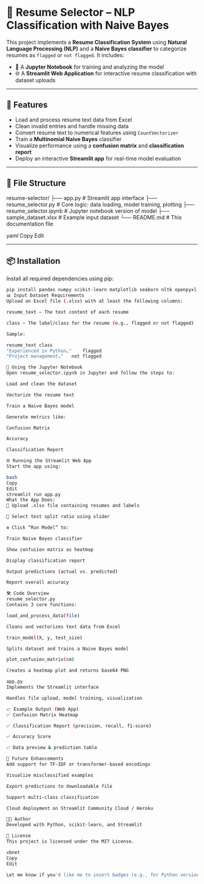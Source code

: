 # 🧠 Resume Selector – NLP Classification with Naive Bayes

This project implements a **Resume Classification System** using **Natural Language Processing (NLP)** and a **Naive Bayes classifier** to categorize resumes as `flagged` or `not flagged`. It includes:

- 📓 A **Jupyter Notebook** for training and analyzing the model
- 🌐 A **Streamlit Web Application** for interactive resume classification with dataset uploads

---

## 🚀 Features

- Load and process resume text data from Excel
- Clean invalid entries and handle missing data
- Convert resume text to numerical features using `CountVectorizer`
- Train a **Multinomial Naive Bayes** classifier
- Visualize performance using a **confusion matrix** and **classification report**
- Deploy an interactive **Streamlit app** for real-time model evaluation

---

## 📁 File Structure

resume-selector/
├── app.py # Streamlit app interface
├── resume_selector.py # Core logic: data loading, model training, plotting
├── resume_selector.ipynb # Jupyter notebook version of model
├── sample_dataset.xlsx # Example input dataset
└── README.md # This documentation file

yaml
Copy
Edit

---

## 📦 Installation

Install all required dependencies using pip:

```bash
pip install pandas numpy scikit-learn matplotlib seaborn nltk openpyxl streamlit
📊 Input Dataset Requirements
Upload an Excel file (.xlsx) with at least the following columns:

resume_text – The text content of each resume

class – The label/class for the resume (e.g., flagged or not flagged)

Sample:

resume_text	class
"Experienced in Python…"	flagged
"Project management…"	not flagged

🧪 Using the Jupyter Notebook
Open resume_selector.ipynb in Jupyter and follow the steps to:

Load and clean the dataset

Vectorize the resume text

Train a Naive Bayes model

Generate metrics like:

Confusion Matrix

Accuracy

Classification Report

🌐 Running the Streamlit Web App
Start the app using:

bash
Copy
Edit
streamlit run app.py
What the App Does:
📂 Upload .xlsx file containing resumes and labels

🔧 Select test split ratio using slider

⚙️ Click “Run Model” to:

Train Naive Bayes classifier

Show confusion matrix as heatmap

Display classification report

Output predictions (actual vs. predicted)

Report overall accuracy

🛠 Code Overview
resume_selector.py
Contains 3 core functions:

load_and_process_data(file)

Cleans and vectorizes text data from Excel

train_model(X, y, test_size)

Splits dataset and trains a Naive Bayes model

plot_confusion_matrix(cm)

Creates a heatmap plot and returns base64 PNG

app.py
Implements the Streamlit interface

Handles file upload, model training, visualization

📈 Example Output (Web App)
✅ Confusion Matrix Heatmap

✅ Classification Report (precision, recall, f1-score)

✅ Accuracy Score

✅ Data preview & prediction table

🔮 Future Enhancements
Add support for TF-IDF or transformer-based encodings

Visualize misclassified examples

Export predictions to downloadable file

Support multi-class classification

Cloud deployment on Streamlit Community Cloud / Heroku

👨‍💻 Author
Developed with Python, scikit-learn, and Streamlit

📄 License
This project is licensed under the MIT License.

vbnet
Copy
Edit

Let me know if you'd like me to insert badges (e.g., for Python version or Streamlit app link), add screenshots, or adapt this README for a GitHub repo.








